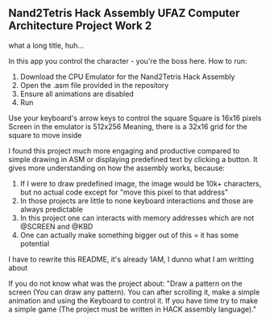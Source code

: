 ## Nand2Tetris Hack Assembly UFAZ Computer Architecture Project Work 2
what a long title, huh...

In this app you control the character - you're the boss here.
How to run:

 1. Download the CPU Emulator for the Nand2Tetris Hack Assembly 
 2. Open the .asm file provided in the repository
 3. Ensure all animations are disabled
 4. Run

Use your keyboard's arrow keys to control the square
Square is 16x16 pixels
Screen in the emulator is 512x256
Meaning, there is a 32x16 grid for the square to move inside

I found this project much more engaging and productive compared to simple drawing in ASM or displaying predefined text by clicking a button. It gives more understanding on how the assembly works, because:

 1. If I were to draw predefined image, the image would be 10k+ characters, but no actual code except for "move this pixel to that address"
 2. In those projects are little to none keyboard interactions and those are always predictable
 3. In this project one can interacts with memory addresses which are not @SCREEN and @KBD
 4. One can actually make something bigger out of this = it has some potential

I have to rewrite this README, it's already 1AM, I dunno what I am writting about

If you do not know what was the project about:
"Draw a pattern on the screen (You can draw any pattern). You can after scrolling it,
make a simple animation and using the Keyboard to control it. If you have time try to
make a simple game (The project must be written in HACK assembly language)."
